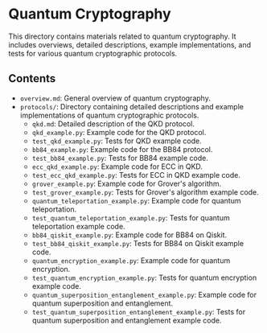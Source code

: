 # Quantum Cryptography

This directory contains materials related to quantum cryptography. It includes overviews, detailed descriptions, example implementations, and tests for various quantum cryptographic protocols.

## Contents

- `overview.md`: General overview of quantum cryptography.
- `protocols/`: Directory containing detailed descriptions and example implementations of quantum cryptographic protocols.
  - `qkd.md`: Detailed description of the QKD protocol.
  - `qkd_example.py`: Example code for the QKD protocol.
  - `test_qkd_example.py`: Tests for QKD example code.
  - `bb84_example.py`: Example code for the BB84 protocol.
  - `test_bb84_example.py`: Tests for BB84 example code.
  - `ecc_qkd_example.py`: Example code for ECC in QKD.
  - `test_ecc_qkd_example.py`: Tests for ECC in QKD example code.
  - `grover_example.py`: Example code for Grover's algorithm.
  - `test_grover_example.py`: Tests for Grover's algorithm example code.
  - `quantum_teleportation_example.py`: Example code for quantum teleportation.
  - `test_quantum_teleportation_example.py`: Tests for quantum teleportation example code.
  - `bb84_qiskit_example.py`: Example code for BB84 on Qiskit.
  - `test_bb84_qiskit_example.py`: Tests for BB84 on Qiskit example code.
  - `quantum_encryption_example.py`: Example code for quantum encryption.
  - `test_quantum_encryption_example.py`: Tests for quantum encryption example code.
  - `quantum_superposition_entanglement_example.py`: Example code for quantum superposition and entanglement.
  - `test_quantum_superposition_entanglement_example.py`: Tests for quantum superposition and entanglement example code.
